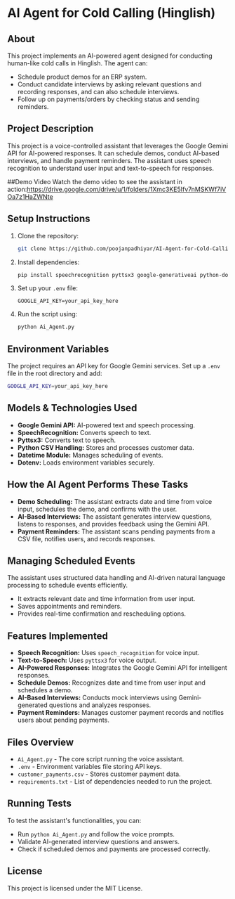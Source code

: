 # AI Agent for Cold Calling (Hinglish)

## About

This project implements an AI-powered agent designed for conducting human-like cold calls in Hinglish. The agent can:

- Schedule product demos for an ERP system.
- Conduct candidate interviews by asking relevant questions and recording responses, and can also schedule interviews.
- Follow up on payments/orders by checking status and sending reminders.

## Project Description

This project is a voice-controlled assistant that leverages the Google Gemini API for AI-powered responses. It can schedule demos, conduct AI-based interviews, and handle payment reminders. The assistant uses speech recognition to understand user input and text-to-speech for responses.


##Demo Video
Watch the demo video to see the assistant in action:https://drive.google.com/drive/u/1/folders/1Xmc3KE5Ifv7nMSKWf7iVOa7z1HaZWNte


## Setup Instructions

1. Clone the repository:
   ```bash
   git clone https://github.com/poojanpadhiyar/AI-Agent-for-Cold-Calling-in-Hinglish.git
   ```
2. Install dependencies:
   ```bash
   pip install speechrecognition pyttsx3 google-generativeai python-dotenv
   ```
3. Set up your `.env` file:
   ```
   GOOGLE_API_KEY=your_api_key_here
   ```
4. Run the script using:
   ```bash
   python Ai_Agent.py
   ```

## Environment Variables

The project requires an API key for Google Gemini services. Set up a `.env` file in the root directory and add:

```bash
GOOGLE_API_KEY=your_api_key_here
```

## Models & Technologies Used

- **Google Gemini API:** AI-powered text and speech processing.
- **SpeechRecognition:** Converts speech to text.
- **Pyttsx3:** Converts text to speech.
- **Python CSV Handling:** Stores and processes customer data.
- **Datetime Module:** Manages scheduling of events.
- **Dotenv:** Loads environment variables securely.

## How the AI Agent Performs These Tasks

- **Demo Scheduling:** The assistant extracts date and time from voice input, schedules the demo, and confirms with the user.
- **AI-Based Interviews:** The assistant generates interview questions, listens to responses, and provides feedback using the Gemini API.
- **Payment Reminders:** The assistant scans pending payments from a CSV file, notifies users, and records responses.

## Managing Scheduled Events

The assistant uses structured data handling and AI-driven natural language processing to schedule events efficiently.

- It extracts relevant date and time information from user input.
- Saves appointments and reminders.
- Provides real-time confirmation and rescheduling options.

## Features Implemented

- **Speech Recognition:** Uses `speech_recognition` for voice input.
- **Text-to-Speech:** Uses `pyttsx3` for voice output.
- **AI-Powered Responses:** Integrates the Google Gemini API for intelligent responses.
- **Schedule Demos:** Recognizes date and time from user input and schedules a demo.
- **AI-Based Interviews:** Conducts mock interviews using Gemini-generated questions and analyzes responses.
- **Payment Reminders:** Manages customer payment records and notifies users about pending payments.

## Files Overview

- `Ai_Agent.py` - The core script running the voice assistant.
- `.env` - Environment variables file storing API keys.
- `customer_payments.csv` - Stores customer payment data.
- `requirements.txt` - List of dependencies needed to run the project.

## Running Tests

To test the assistant's functionalities, you can:

- Run `python Ai_Agent.py` and follow the voice prompts.
- Validate AI-generated interview questions and answers.
- Check if scheduled demos and payments are processed correctly.

## License

This project is licensed under the MIT License.


